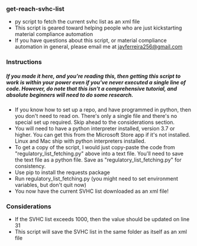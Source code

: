 ### get-reach-svhc-list
- py script to fetch the current svhc list as an xml file
- This script is geared toward helping people who are just kickstarting material compliance automation
- If you have questions about this script, or material compliance automation in general, please email me at jayferreira256@gmail.com

### Instructions
##### If you made it here, and you're reading this, then getting this script to work is within your power even if you've never executed a single line of code. However, do note that this isn't a comprehensive tutorial, and absolute beginners will need to do some research.
- If you know how to set up a repo, and have programmed in python, then you don't need to read on. There's only a single file and there's no special set up required. Skip ahead to the considerations section.
- You will need to have a python interpreter installed, version 3.7 or higher. You can get this from the Microsoft Store app if it's not installed. Linux and Mac ship with python interpreters installed.
- To get a copy of the script, I would just copy-paste the code from "regulatory_list_fetching.py" above into a text file. You'll need to save the text file as a python file. Save as "regulatory_list_fetching.py" for consistency.
- Use pip to install the requests package
- Run regulatory_list_fetching.py (you might need to set environment variables, but don't quit now)
- You now have the current SVHC list downloaded as an xml file!

### Considerations
- If the SVHC list exceeds 1000, then the value should be updated on line 31
- This script will save the SVHC list in the same folder as itself as an xml file
